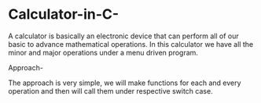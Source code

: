 # Calculator-in-C-
A calculator is basically an electronic device that can perform all of our basic to advance mathematical operations. In this calculator we have all the minor and major operations under a menu driven program. 

Approach-

The approach is very simple, we will make functions for each and every operation and then will call them under respective switch case.
